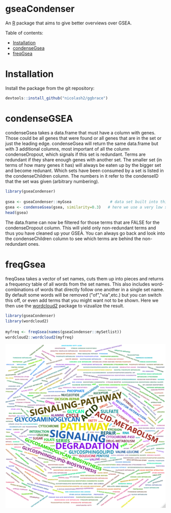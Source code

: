 # gseaCondenser

An [R](https://www.r-project.org) package that aims to give better overviews over GSEA.

Table of contents:

- [Installation](#Installation)
- [condenseGsea](#condenseGsea)
- [freqGsea](#freqGsea)

# Installation
Install the package from the git repository:
``` r
devtools::install_github("nicolash2/ggbrace")
```

# condenseGSEA

condenseGsea takes a data.frame that must have a column with genes. Those could be all genes that were found or all genes that are in the set or just the leading edge. condenseGsea will return the same data.frame but with 3 additional columns, most important of all the column condenseDropout, which signals if this set is redundant. Terms are redundant if they share enough genes with another set. The smaller set (in terms of how many genes it has) will always be eaten up by the bigger set and become redunant. Which sets have been consumed by a set is listed in the condenseChildren column. The numbers in it refer to the condenseID that the set was given (arbitrary numbering).

``` r
library(gseaCondenser)

gsea <- gseaCondenser::myGsea                 # data set built into this package for demonstration purposes
gsea <- condenseGsea(gsea, similarity=0.3)   # here we use a very low similarity threshold. 0.8-1 might be more appropriate in many cases
head(gsea)
```

The data.frame can now be filtered for those terms that are FALSE for the condenseDropout column. This will yield only non-redundant terms and thus you have cleaned up your GSEA. You can always go back and look into the condenseChildren column to see which terms are behind the non-redundant ones.

# freqGsea

freqGsea takes a vector of set names, cuts them up into pieces and returns a frequency table of all words from the set names. This also includes word-combinations of words that directly follow one another in a single set name. By default some words will be removed ("of","via",etc.) but you can switch this off, or even add terms that you might want not to be shown. Here we then use the [wordcloud2](https://github.com/Lchiffon/wordcloud2) package to vizualize the result.

``` r
library(gseaCondenser)
library(wordcloud2)

myfreq <- freqGsea(names(gseaCondenser::mySetlist))
wordcloud2::wordcloud2(myfreq)
```
<img src="readme_files/wordcloud.png"/>
